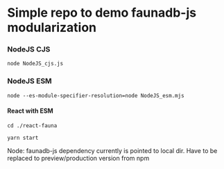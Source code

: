 # Simple repo to demo faunadb-js modularization

### NodeJS CJS
```
node NodeJS_cjs.js
```

### NodeJS ESM

```
node --es-module-specifier-resolution=node NodeJS_esm.mjs
```


#### React with ESM

```
cd ./react-fauna

yarn start
```


Node: faunadb-js dependency currently is pointed to local dir. Have to be replaced to preview/production version from npm